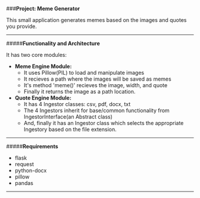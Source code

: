 ###**Project: Meme Generator**

This small application generates memes based on the images and quotes you provide.

<hr>

#####**Functionality and Architecture**

It has two core modules:
- **Meme Engine Module:**
    - It uses Pillow(PIL) to load and manipulate images
    - It recieves a path where the images will be saved as memes
    - It's method 'meme()' recieves the image, width, and quote
    - Finally it returns the image as a path location.
- **Quote Engine Module:**
    - It has 4 Ingestor classes: csv, pdf, docx, txt
    - The 4 Ingestors inherit for base/common functionality from IngestorInterface(an Abstract class)
    - And, finally it has an Ingestor class which selects the appropriate Ingestory based on the file extension.
    
<hr>

#####**Requirements**

- flask
- request
- python-docx
- pillow
- pandas

<hr>

